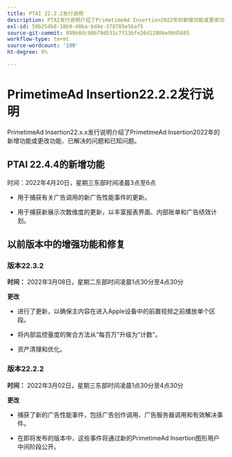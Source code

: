 ```yaml
---
title: PTAI 22.2.2发行说明
description: PTAI发行说明介绍了PrimetimeAd Insertion2022年的新增功能或更改功能、已解决和已知问题。
exl-id: 58b254b8-18b9-48ba-bd4e-378785e56af5
source-git-commit: 899b8dc98b79d531c7f13bfe26d12806e90d5685
workflow-type: tm+mt
source-wordcount: '190'
ht-degree: 0%

---
```


# PrimetimeAd Insertion22.2.2发行说明

PrimetimeAd Insertion22.x.x发行说明介绍了PrimetimeAd Insertion2022年的新增功能或更改功能、已解决的问题和已知问题。

## PTAI 22.4.4的新增功能

时间：2022年4月20日，星期三东部时间凌晨3点至6点

* 用于捕获有关广告调用的新广告性能事件的更新。

* 用于捕获新展示次数维度的更新，以丰富报表界面、内部账单和广告绩效计划。

## 以前版本中的增强功能和修复

### 版本22.3.2

**时间：** 2022年3月08日，星期二东部时间凌晨1点30分至4点30分

**更改**

* 进行了更新，以确保主内容在进入Apple设备中的前置视频之前播放单个区段。

* 将内部监控量度的聚合方法从“每百万”升级为“计数”。

* 资产清理和优化。

### 版本22.2.2

**时间：** 2022年3月02日，星期三东部时间凌晨1点30分至4点30分

**更改**

* 捕获了新的广告性能事件，包括广告创作调用、广告服务器调用和有效解决事件。

* 在即将发布的版本中，这些事件将通过新的PrimetimeAd Insertion图形用户中间阶段公开。
